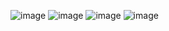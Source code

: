 ![image](https://github.com/user-attachments/assets/c31cc6a5-4133-4982-a49b-648b48e55aff)
![image](https://github.com/user-attachments/assets/d3099e60-267e-4767-8292-d49dacd7f124)
![image](https://github.com/user-attachments/assets/711e12b4-1447-4895-a17c-e4a603224fca)
![image](https://github.com/user-attachments/assets/72962b3a-57c9-4e68-8187-5c3465ae8db2)

